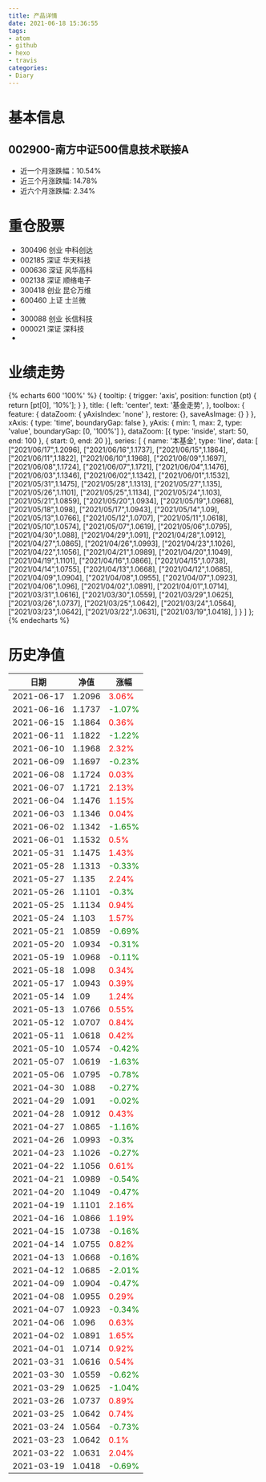 ```yaml
---
title: 产品详情
date: 2021-06-18 15:36:55
tags:
- atom
- github
- hexo
- travis
categories:
- Diary
---
```


# 基本信息
## 002900-南方中证500信息技术联接A
- 近一个月涨跌幅：10.54%
- 近三个月涨跌幅: 14.78%
- 近六个月涨跌幅: 2.34%

# 重仓股票
- 300496 创业 中科创达
- 002185 深证 华天科技
- 000636 深证 风华高科
- 002138 深证 顺络电子
- 300418 创业 昆仑万维
- 600460 上证 士兰微
- 
- 300088 创业 长信科技
- 000021 深证 深科技
- 
# 业绩走势

{% echarts 600 '100%' %}
{
  tooltip: {
        trigger: 'axis',
        position: function (pt) {
            return [pt[0], '10%'];
        }
    },
    title: {
        left: 'center',
        text: '基金走势',
    },
    toolbox: {
        feature: {
            dataZoom: {
                yAxisIndex: 'none'
            },
            restore: {},
            saveAsImage: {}
        }
    },
    xAxis: {
        type: 'time',
        boundaryGap: false
    },
    yAxis: {
        min: 1,
        max: 2,
        type: 'value',
        boundaryGap: [0, '100%']
    },
    dataZoom: [{
        type: 'inside',
        start: 50,
        end: 100
    }, {
        start: 0,
        end: 20
    }],
    series: [
        {
            name: '本基金',
            type: 'line',
            data: [
["2021/06/17",1.2096],
["2021/06/16",1.1737],
["2021/06/15",1.1864],
["2021/06/11",1.1822],
["2021/06/10",1.1968],
["2021/06/09",1.1697],
["2021/06/08",1.1724],
["2021/06/07",1.1721],
["2021/06/04",1.1476],
["2021/06/03",1.1346],
["2021/06/02",1.1342],
["2021/06/01",1.1532],
["2021/05/31",1.1475],
["2021/05/28",1.1313],
["2021/05/27",1.135],
["2021/05/26",1.1101],
["2021/05/25",1.1134],
["2021/05/24",1.103],
["2021/05/21",1.0859],
["2021/05/20",1.0934],
["2021/05/19",1.0968],
["2021/05/18",1.098],
["2021/05/17",1.0943],
["2021/05/14",1.09],
["2021/05/13",1.0766],
["2021/05/12",1.0707],
["2021/05/11",1.0618],
["2021/05/10",1.0574],
["2021/05/07",1.0619],
["2021/05/06",1.0795],
["2021/04/30",1.088],
["2021/04/29",1.091],
["2021/04/28",1.0912],
["2021/04/27",1.0865],
["2021/04/26",1.0993],
["2021/04/23",1.1026],
["2021/04/22",1.1056],
["2021/04/21",1.0989],
["2021/04/20",1.1049],
["2021/04/19",1.1101],
["2021/04/16",1.0866],
["2021/04/15",1.0738],
["2021/04/14",1.0755],
["2021/04/13",1.0668],
["2021/04/12",1.0685],
["2021/04/09",1.0904],
["2021/04/08",1.0955],
["2021/04/07",1.0923],
["2021/04/06",1.096],
["2021/04/02",1.0891],
["2021/04/01",1.0714],
["2021/03/31",1.0616],
["2021/03/30",1.0559],
["2021/03/29",1.0625],
["2021/03/26",1.0737],
["2021/03/25",1.0642],
["2021/03/24",1.0564],
["2021/03/23",1.0642],
["2021/03/22",1.0631],
["2021/03/19",1.0418],
]
        }
    ]
};
{% endecharts %}

# 历史净值

| 日期 | 净值 | 涨幅 |
| --- | --- | --- |
|2021-06-17|1.2096|<font color=red>3.06%</font>|
|2021-06-16|1.1737|<font color=green>-1.07%</font>|
|2021-06-15|1.1864|<font color=red>0.36%</font>|
|2021-06-11|1.1822|<font color=green>-1.22%</font>|
|2021-06-10|1.1968|<font color=red>2.32%</font>|
|2021-06-09|1.1697|<font color=green>-0.23%</font>|
|2021-06-08|1.1724|<font color=red>0.03%</font>|
|2021-06-07|1.1721|<font color=red>2.13%</font>|
|2021-06-04|1.1476|<font color=red>1.15%</font>|
|2021-06-03|1.1346|<font color=red>0.04%</font>|
|2021-06-02|1.1342|<font color=green>-1.65%</font>|
|2021-06-01|1.1532|<font color=red>0.5%</font>|
|2021-05-31|1.1475|<font color=red>1.43%</font>|
|2021-05-28|1.1313|<font color=green>-0.33%</font>|
|2021-05-27|1.135|<font color=red>2.24%</font>|
|2021-05-26|1.1101|<font color=green>-0.3%</font>|
|2021-05-25|1.1134|<font color=red>0.94%</font>|
|2021-05-24|1.103|<font color=red>1.57%</font>|
|2021-05-21|1.0859|<font color=green>-0.69%</font>|
|2021-05-20|1.0934|<font color=green>-0.31%</font>|
|2021-05-19|1.0968|<font color=green>-0.11%</font>|
|2021-05-18|1.098|<font color=red>0.34%</font>|
|2021-05-17|1.0943|<font color=red>0.39%</font>|
|2021-05-14|1.09|<font color=red>1.24%</font>|
|2021-05-13|1.0766|<font color=red>0.55%</font>|
|2021-05-12|1.0707|<font color=red>0.84%</font>|
|2021-05-11|1.0618|<font color=red>0.42%</font>|
|2021-05-10|1.0574|<font color=green>-0.42%</font>|
|2021-05-07|1.0619|<font color=green>-1.63%</font>|
|2021-05-06|1.0795|<font color=green>-0.78%</font>|
|2021-04-30|1.088|<font color=green>-0.27%</font>|
|2021-04-29|1.091|<font color=green>-0.02%</font>|
|2021-04-28|1.0912|<font color=red>0.43%</font>|
|2021-04-27|1.0865|<font color=green>-1.16%</font>|
|2021-04-26|1.0993|<font color=green>-0.3%</font>|
|2021-04-23|1.1026|<font color=green>-0.27%</font>|
|2021-04-22|1.1056|<font color=red>0.61%</font>|
|2021-04-21|1.0989|<font color=green>-0.54%</font>|
|2021-04-20|1.1049|<font color=green>-0.47%</font>|
|2021-04-19|1.1101|<font color=red>2.16%</font>|
|2021-04-16|1.0866|<font color=red>1.19%</font>|
|2021-04-15|1.0738|<font color=green>-0.16%</font>|
|2021-04-14|1.0755|<font color=red>0.82%</font>|
|2021-04-13|1.0668|<font color=green>-0.16%</font>|
|2021-04-12|1.0685|<font color=green>-2.01%</font>|
|2021-04-09|1.0904|<font color=green>-0.47%</font>|
|2021-04-08|1.0955|<font color=red>0.29%</font>|
|2021-04-07|1.0923|<font color=green>-0.34%</font>|
|2021-04-06|1.096|<font color=red>0.63%</font>|
|2021-04-02|1.0891|<font color=red>1.65%</font>|
|2021-04-01|1.0714|<font color=red>0.92%</font>|
|2021-03-31|1.0616|<font color=red>0.54%</font>|
|2021-03-30|1.0559|<font color=green>-0.62%</font>|
|2021-03-29|1.0625|<font color=green>-1.04%</font>|
|2021-03-26|1.0737|<font color=red>0.89%</font>|
|2021-03-25|1.0642|<font color=red>0.74%</font>|
|2021-03-24|1.0564|<font color=green>-0.73%</font>|
|2021-03-23|1.0642|<font color=red>0.1%</font>|
|2021-03-22|1.0631|<font color=red>2.04%</font>|
|2021-03-19|1.0418|<font color=green>-0.69%</font>|
